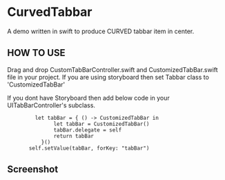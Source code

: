 # CurvedTabbar
A demo written in swift to produce CURVED tabbar item in center.
## HOW TO USE
  Drag and drop CustomTabBarController.swift and CustomizedTabBar.swift file in your project.
  If you are using storyboard then set Tabbar class to 'CustomizedTabBar' 
  
  
  If you dont have Storyboard then add below code in your UITabBarController's subclass.
  ```
           let tabBar = { () -> CustomizedTabBar in
                 let tabBar = CustomizedTabBar()
                 tabBar.delegate = self
                 return tabBar
             }()
         self.setValue(tabBar, forKey: "tabBar")
   ```
 
 ## Screenshot
